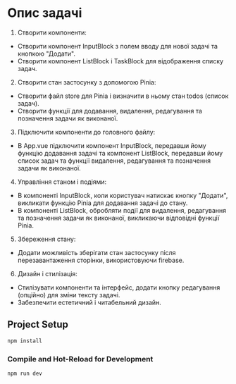 # Опис задачі

1. Створити компоненти:

- Створити компонент InputBlock з полем вводу для нової задачі та кнопкою "Додати".
- Створити компонент ListBlock i TaskBlock для відображення списку задач.

2. Створити стан застосунку з допомогою Pinia:

- Створити файл store для Pinia і визначити в ньому стан todos (список задач).
- Створити функції для додавання, видалення, редагування та позначення задачи як виконаної.

3. Підключити компоненти до головного файлу:

- В App.vue підключити компонент InputBlock, передавши йому функцію додавання задачі та компонент ListBlock, передавши йому список задач та функції видалення, редагування та позначення задачи як виконаної.

4. Управління станом і подіями:

- В компоненті InputBlock, коли користувач натискає кнопку "Додати", викликати функцію Pinia для додавання задачі до стану.
- В компоненті ListBlock, обробляти події для видалення, редагування та позначення задачи як виконаної, викликаючи відповідні функції Pinia.

5. Збереження стану:

- Додати можливість зберігати стан застосунку після перезавантаження сторінки, використовуючи firebase.

6. Дизайн і стилізація:

- Стилізувати компоненти та інтерфейс, додати кнопку редагування (опційно) для зміни тексту задачі.
- Забезпечити естетичний і читабельний дизайн.

## Project Setup

```sh
npm install
```

### Compile and Hot-Reload for Development

```sh
npm run dev
```
